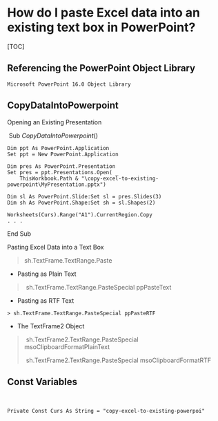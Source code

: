 # How do I paste Excel data into an existing text box in PowerPoint?

[TOC]

## Referencing the PowerPoint Object Library

`Microsoft PowerPoint 16.0 Object Library`

## CopyDataIntoPowerpoint

Opening an Existing Presentation

​	Sub *CopyDataIntoPowerpoint*()



```
Dim ppt As PowerPoint.Application
Set ppt = New PowerPoint.Application
    
Dim pres As PowerPoint.Presentation
Set pres = ppt.Presentations.Open( _
    ThisWorkbook.Path & "\copy-excel-to-existing-powerpoint\MyPresentation.pptx")

Dim sl As PowerPoint.Slide:Set sl = pres.Slides(3)
Dim sh As PowerPoint.Shape:Set sh = sl.Shapes(2)

Worksheets(Curs).Range("A1").CurrentRegion.Copy
. . .
```

End Sub

 Pasting Excel Data into a Text Box

> sh.TextFrame.TextRange.Paste	

-  Pasting as Plain Text

  > ​	sh.TextFrame.TextRange.PasteSpecial ppPasteText 
  
  -  Pasting as RTF Text
  
    > sh.TextFrame.TextRange.PasteSpecial ppPasteRTF



- The TextFrame2 Object

> ​		sh.TextFrame2.TextRange.PasteSpecial msoClipboardFormatPlainText
>
> ​		sh.TextFrame2.TextRange.PasteSpecial msoClipboardFormatRTF

## Const Variables

​	

```
Private Const Curs As String = "copy-excel-to-existing-powerpoi"
```
